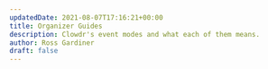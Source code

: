 ```yaml
---
updatedDate: 2021-08-07T17:16:21+00:00
title: Organizer Guides
description: Clowdr's event modes and what each of them means.
author: Ross Gardiner
draft: false
---
```

